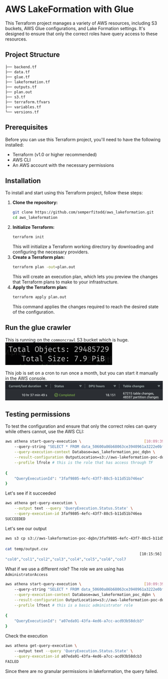 # AWS LakeFormation with Glue
This Terraform project manages a variety of AWS resources, including S3 buckets, AWS Glue configurations, and Lake Formation settings. It's designed to ensure that only the correct roles have query access to these resources.
## Project Structure
```plaintext
├── backend.tf
├── data.tf
├── glue.tf
├── lakeformation.tf
├── outputs.tf
├── plan.out
├── s3.tf
├── terraform.tfvars
├── variables.tf
└── versions.tf
```
## Prerequisites
Before you can use this Terraform project, you'll need to have the following installed:
- Terraform (v1.0 or higher recommended)
- AWS CLI
- An AWS account with the necessary permissions
## Installation
To install and start using this Terraform project, follow these steps:
1. **Clone the repository:**
    ```bash
    git clone https://github.com/semperfitodd/aws_lakeformation.git
    cd aws_lakeformation
    ```
2. **Initialize Terraform:**
    ```bash
    terraform init
    ```
    This will initialize a Terraform working directory by downloading and configuring the necessary providers.
3. **Create a Terraform plan:**
    ```bash
    terraform plan -out=plan.out
    ```
    This will create an execution plan, which lets you preview the changes that Terraform plans to make to your infrastructure.
4. **Apply the Terraform plan:**
   ```bash
   terraform apply plan.out
   ```
    This command applies the changes required to reach the desired state of the configuration.
## Run the glue crawler
This is running on the `commoncrawl` S3 bucket which is huge.
![bucket_size.png](images%2Fbucket_size.png)

This job is set on a cron to run once a month, but you can start it manually in the AWS console.
![completed_glue_job.png](images%2Fcompleted_glue_job.png)
## Testing permissions
To test the configuration and ensure that only the correct roles can query while others cannot, use the AWS CLI:
```bash
aws athena start-query-execution \                            [10:09:39]
    --query-string "SELECT * FROM data_50600a86b68063ce3940961a3222e0bf LIMIT 10;" \
    --query-execution-context Database=aws_lakeformation_poc_dqbn \
    --result-configuration OutputLocation=s3://aws-lakeformation-poc-dqbn/ \
    --profile lfrole # this is the role that has access through TF
    
{
    "QueryExecutionId": "3faf9805-4efc-43f7-88c5-b11d51b746ea"
}
```
Let's see if it succeeded
```bash
aws athena get-query-execution \
    --output text --query 'QueryExecution.Status.State' \
    --query-execution-id 3faf9805-4efc-43f7-88c5-b11d51b746ea
SUCCEEDED
```
Let's see our output
```bash
aws s3 cp s3://aws-lakeformation-poc-dqbn/3faf9805-4efc-43f7-88c5-b11d51b746ea.csv ./temp/output.csv

cat temp/output.csv     
                                                            [10:15:56]
"col0","col1","col2","col3","col4","col5","col6","col7
```
What if we use a different role? The role we are using has `AdministratorAccess`
```bash
aws athena start-query-execution \                            [10:09:39]
    --query-string "SELECT * FROM data_50600a86b68063ce3940961a3222e0bf LIMIT 10;" \
    --query-execution-context Database=aws_lakeformation_poc_dqbn \
    --result-configuration OutputLocation=s3://aws-lakeformation-poc-dqbn/ \
    --profile lftest # this is a basic administrator role
    
{
    "QueryExecutionId": "a07eda91-43fa-4ed6-a7cc-acd93b58dcb3"
}
```
Check the execution
```bash
aws athena get-query-execution \                                                    [10:16:04]
    --output text --query 'QueryExecution.Status.State' \
    --query-execution-id a07eda91-43fa-4ed6-a7cc-acd93b58dcb3
FAILED
```
Since there are no granular permissions in lakeformation, the query failed.
